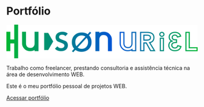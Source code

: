 # Portfólio

![Logo pessoal](./assets/img/logo-cor-100px.png)

Trabalho como freelancer, prestando consultoria e assistência técnica na área de desenvolvimento WEB. 

Este é o meu portfólio pessoal de projetos WEB.

[Acessar portfólio](https://github.com/zmdy/portfolio)
